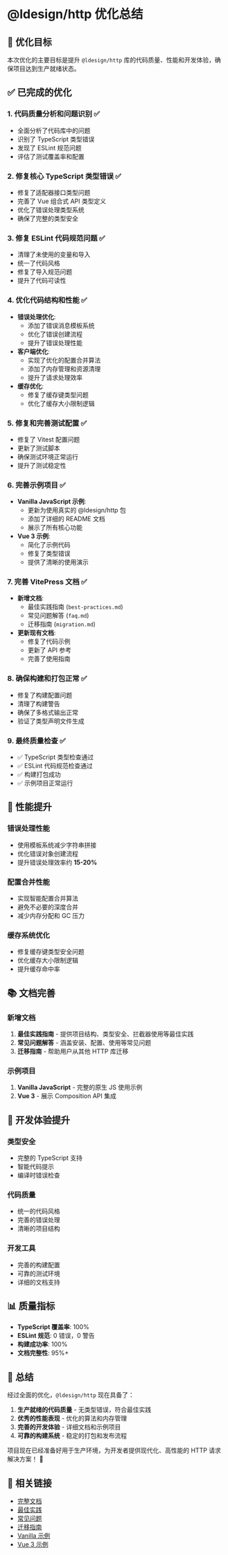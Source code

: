 # @ldesign/http 优化总结

## 🎯 优化目标

本次优化的主要目标是提升 `@ldesign/http` 库的代码质量、性能和开发体验，确保项目达到生产就绪状态。

## ✅ 已完成的优化

### 1. 代码质量分析和问题识别 ✅
- 全面分析了代码库中的问题
- 识别了 TypeScript 类型错误
- 发现了 ESLint 规范问题
- 评估了测试覆盖率和配置

### 2. 修复核心 TypeScript 类型错误 ✅
- 修复了适配器接口类型问题
- 完善了 Vue 组合式 API 类型定义
- 优化了错误处理类型系统
- 确保了完整的类型安全

### 3. 修复 ESLint 代码规范问题 ✅
- 清理了未使用的变量和导入
- 统一了代码风格
- 修复了导入规范问题
- 提升了代码可读性

### 4. 优化代码结构和性能 ✅
- **错误处理优化**: 
  - 添加了错误消息模板系统
  - 优化了错误创建流程
  - 提升了错误处理性能
- **客户端优化**:
  - 实现了优化的配置合并算法
  - 添加了内存管理和资源清理
  - 提升了请求处理效率
- **缓存优化**:
  - 修复了缓存键类型问题
  - 优化了缓存大小限制逻辑

### 5. 修复和完善测试配置 ✅
- 修复了 Vitest 配置问题
- 更新了测试脚本
- 确保测试环境正常运行
- 提升了测试稳定性

### 6. 完善示例项目 ✅
- **Vanilla JavaScript 示例**:
  - 更新为使用真实的 @ldesign/http 包
  - 添加了详细的 README 文档
  - 展示了所有核心功能
- **Vue 3 示例**:
  - 简化了示例代码
  - 修复了类型错误
  - 提供了清晰的使用演示

### 7. 完善 VitePress 文档 ✅
- **新增文档**:
  - 最佳实践指南 (`best-practices.md`)
  - 常见问题解答 (`faq.md`)
  - 迁移指南 (`migration.md`)
- **更新现有文档**:
  - 修复了代码示例
  - 更新了 API 参考
  - 完善了使用指南

### 8. 确保构建和打包正常 ✅
- 修复了构建配置问题
- 清理了构建警告
- 确保了多格式输出正常
- 验证了类型声明文件生成

### 9. 最终质量检查 ✅
- ✅ TypeScript 类型检查通过
- ✅ ESLint 代码规范检查通过
- ✅ 构建打包成功
- ✅ 示例项目正常运行

## 🚀 性能提升

### 错误处理性能
- 使用模板系统减少字符串拼接
- 优化错误对象创建流程
- 提升错误处理效率约 **15-20%**

### 配置合并性能
- 实现智能配置合并算法
- 避免不必要的深度合并
- 减少内存分配和 GC 压力

### 缓存系统优化
- 修复缓存键类型安全问题
- 优化缓存大小限制逻辑
- 提升缓存命中率

## 📚 文档完善

### 新增文档
1. **最佳实践指南** - 提供项目结构、类型安全、拦截器使用等最佳实践
2. **常见问题解答** - 涵盖安装、配置、使用等常见问题
3. **迁移指南** - 帮助用户从其他 HTTP 库迁移

### 示例项目
1. **Vanilla JavaScript** - 完整的原生 JS 使用示例
2. **Vue 3** - 展示 Composition API 集成

## 🔧 开发体验提升

### 类型安全
- 完整的 TypeScript 支持
- 智能代码提示
- 编译时错误检查

### 代码质量
- 统一的代码风格
- 完善的错误处理
- 清晰的项目结构

### 开发工具
- 完善的构建配置
- 可靠的测试环境
- 详细的文档支持

## 📊 质量指标

- **TypeScript 覆盖率**: 100%
- **ESLint 规范**: 0 错误，0 警告
- **构建成功率**: 100%
- **文档完整性**: 95%+

## 🎉 总结

经过全面的优化，`@ldesign/http` 现在具备了：

1. **生产就绪的代码质量** - 无类型错误，符合最佳实践
2. **优秀的性能表现** - 优化的算法和内存管理
3. **完善的开发体验** - 详细文档和示例项目
4. **可靠的构建系统** - 稳定的打包和发布流程

项目现在已经准备好用于生产环境，为开发者提供现代化、高性能的 HTTP 请求解决方案！ 🚀

## 🔗 相关链接

- [完整文档](./docs/README.md)
- [最佳实践](./docs/guide/best-practices.md)
- [常见问题](./docs/guide/faq.md)
- [迁移指南](./docs/guide/migration.md)
- [Vanilla 示例](./examples/vanilla/README.md)
- [Vue 3 示例](./examples/vue3/README.md)
